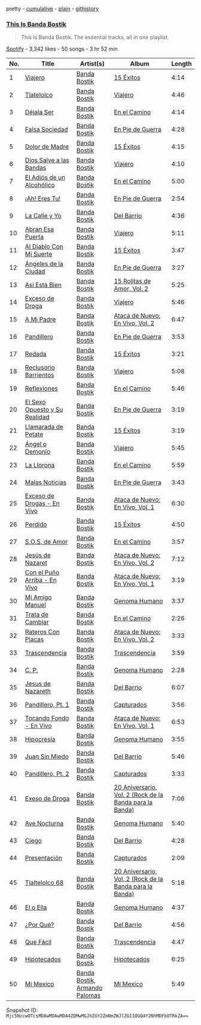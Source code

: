 pretty - [cumulative](/playlists/cumulative/37i9dQZF1DZ06evO0Q3kVr.md) - [plain](/playlists/plain/37i9dQZF1DZ06evO0Q3kVr) - [githistory](https://github.githistory.xyz/mackorone/spotify-playlist-archive/blob/main/playlists/plain/37i9dQZF1DZ06evO0Q3kVr)

### [This Is Banda Bostik](https://open.spotify.com/playlist/37i9dQZF1DZ06evO0Q3kVr)

> This is Banda Bostik\. The essential tracks, all in one playlist.

[Spotify](https://open.spotify.com/user/spotify) - 3,342 likes - 50 songs - 3 hr 52 min

| No. | Title | Artist(s) | Album | Length |
|---|---|---|---|---|
| 1 | [Viajero](https://open.spotify.com/track/4BcyzKRntkAaECtW1iZlcO) | [Banda Bostik](https://open.spotify.com/artist/1vWDEM03uVWmO7jSuBd2nO) | [15 Éxitos](https://open.spotify.com/album/75qmnaAXlMCRlgG4ydpsbV) | 4:14 |
| 2 | [Tlatelolco](https://open.spotify.com/track/7aXS9abYIGYwmb2izj37xW) | [Banda Bostik](https://open.spotify.com/artist/1vWDEM03uVWmO7jSuBd2nO) | [Viajero](https://open.spotify.com/album/3A6tXvEKANe2c8U68fh6oc) | 4:46 |
| 3 | [Déjala Ser](https://open.spotify.com/track/1IXMFfQKf0WW8cAF8DodGF) | [Banda Bostik](https://open.spotify.com/artist/1vWDEM03uVWmO7jSuBd2nO) | [En el Camino](https://open.spotify.com/album/6RfcQ4KzwbUFpJ6rhvlwF3) | 4:14 |
| 4 | [Falsa Sociedad](https://open.spotify.com/track/11XeYp5xuwtEwTs9FcGdlH) | [Banda Bostik](https://open.spotify.com/artist/1vWDEM03uVWmO7jSuBd2nO) | [En Pie de Guerra](https://open.spotify.com/album/7DuTUYC1uFO68u7Vm68vuD) | 4:28 |
| 5 | [Dolor de Madre](https://open.spotify.com/track/5My9wcnFr3dFFEO6yh8VBO) | [Banda Bostik](https://open.spotify.com/artist/1vWDEM03uVWmO7jSuBd2nO) | [15 Éxitos](https://open.spotify.com/album/75qmnaAXlMCRlgG4ydpsbV) | 4:15 |
| 6 | [Dios Salve a las Bandas](https://open.spotify.com/track/37lw5GqQU8cOZ86HS0jI9U) | [Banda Bostik](https://open.spotify.com/artist/1vWDEM03uVWmO7jSuBd2nO) | [Viajero](https://open.spotify.com/album/3A6tXvEKANe2c8U68fh6oc) | 4:10 |
| 7 | [El Adiós de un Alcohólico](https://open.spotify.com/track/7cBzB83d9uSfzaHjQ9LJzj) | [Banda Bostik](https://open.spotify.com/artist/1vWDEM03uVWmO7jSuBd2nO) | [En el Camino](https://open.spotify.com/album/6RfcQ4KzwbUFpJ6rhvlwF3) | 5:00 |
| 8 | [¡Ah! Eres Tu!](https://open.spotify.com/track/4fD4QJ0P8FNuDQNOjQn2wB) | [Banda Bostik](https://open.spotify.com/artist/1vWDEM03uVWmO7jSuBd2nO) | [En Pie de Guerra](https://open.spotify.com/album/7DuTUYC1uFO68u7Vm68vuD) | 2:54 |
| 9 | [La Calle y Yo](https://open.spotify.com/track/0qxs6l053dQXareuwE8i8f) | [Banda Bostik](https://open.spotify.com/artist/1vWDEM03uVWmO7jSuBd2nO) | [Del Barrio](https://open.spotify.com/album/21867014aseBS6APsqGgcN) | 4:36 |
| 10 | [Abran Esa Puerta](https://open.spotify.com/track/1pRirlWDnqahmM4ankMzLn) | [Banda Bostik](https://open.spotify.com/artist/1vWDEM03uVWmO7jSuBd2nO) | [Viajero](https://open.spotify.com/album/3A6tXvEKANe2c8U68fh6oc) | 5:11 |
| 11 | [Al Diablo Con Mi Suerte](https://open.spotify.com/track/0PHlq00lqPvLUQYpedHFsv) | [Banda Bostik](https://open.spotify.com/artist/1vWDEM03uVWmO7jSuBd2nO) | [15 Éxitos](https://open.spotify.com/album/75qmnaAXlMCRlgG4ydpsbV) | 3:47 |
| 12 | [Ángeles de la Ciudad](https://open.spotify.com/track/6JkK65mfQxvlgtzRRi7i9L) | [Banda Bostik](https://open.spotify.com/artist/1vWDEM03uVWmO7jSuBd2nO) | [En Pie de Guerra](https://open.spotify.com/album/7DuTUYC1uFO68u7Vm68vuD) | 3:27 |
| 13 | [Así Está Bien](https://open.spotify.com/track/34h5DWjlO3AoBIAyehencQ) | [Banda Bostik](https://open.spotify.com/artist/1vWDEM03uVWmO7jSuBd2nO) | [15 Rolitas de Amor, Vol\. 2](https://open.spotify.com/album/7HZJJvCk1dP3YSAoLioVW4) | 5:25 |
| 14 | [Exceso de Droga](https://open.spotify.com/track/4jBagOx3OaqLv72nKacJex) | [Banda Bostik](https://open.spotify.com/artist/1vWDEM03uVWmO7jSuBd2nO) | [Viajero](https://open.spotify.com/album/3A6tXvEKANe2c8U68fh6oc) | 5:46 |
| 15 | [A Mi Padre](https://open.spotify.com/track/1udEfRVDwNqLir9Do9trm9) | [Banda Bostik](https://open.spotify.com/artist/1vWDEM03uVWmO7jSuBd2nO) | [Ataca de Nuevo: En Vivo, Vol\. 2](https://open.spotify.com/album/2Yqdp2ibr3M8sqxZNGx3zu) | 6:47 |
| 16 | [Pandillero](https://open.spotify.com/track/5fY3UnVKUqlYFJiOkQwwld) | [Banda Bostik](https://open.spotify.com/artist/1vWDEM03uVWmO7jSuBd2nO) | [En Pie de Guerra](https://open.spotify.com/album/7DuTUYC1uFO68u7Vm68vuD) | 3:53 |
| 17 | [Redada](https://open.spotify.com/track/6A5YgDerg860DaXXDvBJxU) | [Banda Bostik](https://open.spotify.com/artist/1vWDEM03uVWmO7jSuBd2nO) | [15 Éxitos](https://open.spotify.com/album/75qmnaAXlMCRlgG4ydpsbV) | 3:21 |
| 18 | [Reclusorio Barrientos](https://open.spotify.com/track/1hZXjj7WMINIutzRkvh7wd) | [Banda Bostik](https://open.spotify.com/artist/1vWDEM03uVWmO7jSuBd2nO) | [Viajero](https://open.spotify.com/album/3A6tXvEKANe2c8U68fh6oc) | 5:08 |
| 19 | [Reflexiones](https://open.spotify.com/track/59ggezzKDAY8RBcUDn5AcP) | [Banda Bostik](https://open.spotify.com/artist/1vWDEM03uVWmO7jSuBd2nO) | [En el Camino](https://open.spotify.com/album/6RfcQ4KzwbUFpJ6rhvlwF3) | 5:46 |
| 20 | [El Sexo Opuesto y Su Realidad](https://open.spotify.com/track/33DP7d6lF7OZ1e9PFJm0mb) | [Banda Bostik](https://open.spotify.com/artist/1vWDEM03uVWmO7jSuBd2nO) | [En Pie de Guerra](https://open.spotify.com/album/7DuTUYC1uFO68u7Vm68vuD) | 3:19 |
| 21 | [Llamarada de Petate](https://open.spotify.com/track/4YiLBnH4LhvHZESn36OZj6) | [Banda Bostik](https://open.spotify.com/artist/1vWDEM03uVWmO7jSuBd2nO) | [15 Éxitos](https://open.spotify.com/album/75qmnaAXlMCRlgG4ydpsbV) | 3:19 |
| 22 | [Ángel o Demonio](https://open.spotify.com/track/0rPZ2vSzmtDdRdcGXQ2Xt6) | [Banda Bostik](https://open.spotify.com/artist/1vWDEM03uVWmO7jSuBd2nO) | [Viajero](https://open.spotify.com/album/3A6tXvEKANe2c8U68fh6oc) | 5:45 |
| 23 | [La Llorona](https://open.spotify.com/track/0R8vXXaa5UTvIwZCzbbcWg) | [Banda Bostik](https://open.spotify.com/artist/1vWDEM03uVWmO7jSuBd2nO) | [En el Camino](https://open.spotify.com/album/6RfcQ4KzwbUFpJ6rhvlwF3) | 5:59 |
| 24 | [Malas Noticias](https://open.spotify.com/track/69RxGJRqsvpR92VnkETnNq) | [Banda Bostik](https://open.spotify.com/artist/1vWDEM03uVWmO7jSuBd2nO) | [En Pie de Guerra](https://open.spotify.com/album/7DuTUYC1uFO68u7Vm68vuD) | 3:43 |
| 25 | [Exceso de Drogas \- En Vivo](https://open.spotify.com/track/6E9ImakW9sqDliFdc6OS5w) | [Banda Bostik](https://open.spotify.com/artist/1vWDEM03uVWmO7jSuBd2nO) | [Ataca de Nuevo: En Vivo, Vol\. 1](https://open.spotify.com/album/1J414WmCyoFwbOb0Kz5sXD) | 6:30 |
| 26 | [Perdido](https://open.spotify.com/track/6GMV9bpJWQPVdecv7AWhyY) | [Banda Bostik](https://open.spotify.com/artist/1vWDEM03uVWmO7jSuBd2nO) | [15 Éxitos](https://open.spotify.com/album/75qmnaAXlMCRlgG4ydpsbV) | 4:50 |
| 27 | [S.O.S\. de Amor](https://open.spotify.com/track/4BHg0cux6eWiKNtSckEh0q) | [Banda Bostik](https://open.spotify.com/artist/1vWDEM03uVWmO7jSuBd2nO) | [En el Camino](https://open.spotify.com/album/6RfcQ4KzwbUFpJ6rhvlwF3) | 3:57 |
| 28 | [Jesús de Nazaret](https://open.spotify.com/track/3zCuGv2PsLWmYfvenD4CXz) | [Banda Bostik](https://open.spotify.com/artist/1vWDEM03uVWmO7jSuBd2nO) | [Ataca de Nuevo: En Vivo, Vol\. 2](https://open.spotify.com/album/2Yqdp2ibr3M8sqxZNGx3zu) | 7:12 |
| 29 | [Con el Puño Arriba \- En Vivo](https://open.spotify.com/track/49oBQabycGOYzF56YQu6BC) | [Banda Bostik](https://open.spotify.com/artist/1vWDEM03uVWmO7jSuBd2nO) | [Ataca de Nuevo: En Vivo, Vol\. 1](https://open.spotify.com/album/1J414WmCyoFwbOb0Kz5sXD) | 3:19 |
| 30 | [Mi Amigo Manuel](https://open.spotify.com/track/0UMy7gWkj930S829cgLNns) | [Banda Bostik](https://open.spotify.com/artist/1vWDEM03uVWmO7jSuBd2nO) | [Genoma Humano](https://open.spotify.com/album/7vN4m21unn7Fy7splGXC62) | 3:37 |
| 31 | [Trata de Cambiar](https://open.spotify.com/track/624BuUFBbatf2Fkq7fUXud) | [Banda Bostik](https://open.spotify.com/artist/1vWDEM03uVWmO7jSuBd2nO) | [En el Camino](https://open.spotify.com/album/6RfcQ4KzwbUFpJ6rhvlwF3) | 2:26 |
| 32 | [Rateros Con Placas](https://open.spotify.com/track/11ctA2XRw5P9MDwYsBCWn3) | [Banda Bostik](https://open.spotify.com/artist/1vWDEM03uVWmO7jSuBd2nO) | [Ataca de Nuevo: En Vivo, Vol\. 2](https://open.spotify.com/album/2Yqdp2ibr3M8sqxZNGx3zu) | 3:33 |
| 33 | [Trascendencia](https://open.spotify.com/track/5D5wscvQ327rxOjhJ4wECK) | [Banda Bostik](https://open.spotify.com/artist/1vWDEM03uVWmO7jSuBd2nO) | [Trascendencia](https://open.spotify.com/album/6wI9HpmGoMc2abajO10K1k) | 3:59 |
| 34 | [C\. P.](https://open.spotify.com/track/6MAslBnj6a3vpV9YcEt90S) | [Banda Bostik](https://open.spotify.com/artist/1vWDEM03uVWmO7jSuBd2nO) | [Genoma Humano](https://open.spotify.com/album/7vN4m21unn7Fy7splGXC62) | 2:28 |
| 35 | [Jesus de Nazareth](https://open.spotify.com/track/1b9zxrKhOxANckyLwNTxB7) | [Banda Bostik](https://open.spotify.com/artist/1vWDEM03uVWmO7jSuBd2nO) | [Del Barrio](https://open.spotify.com/album/21867014aseBS6APsqGgcN) | 6:07 |
| 36 | [Pandillero, Pt\. 1](https://open.spotify.com/track/1LB8vVSpazzZ9pQ0VzGuAj) | [Banda Bostik](https://open.spotify.com/artist/1vWDEM03uVWmO7jSuBd2nO) | [Capturados](https://open.spotify.com/album/3yAAIY2FjKw8IkOVTEguWu) | 3:56 |
| 37 | [Tocando Fondo \- En Vivo](https://open.spotify.com/track/00UFHHEQIkhUtHQ09lGUvq) | [Banda Bostik](https://open.spotify.com/artist/1vWDEM03uVWmO7jSuBd2nO) | [Ataca de Nuevo: En Vivo, Vol\. 1](https://open.spotify.com/album/1J414WmCyoFwbOb0Kz5sXD) | 6:53 |
| 38 | [Hipocresía](https://open.spotify.com/track/1hTjikq5Pc0hfOgqHMTOVc) | [Banda Bostik](https://open.spotify.com/artist/1vWDEM03uVWmO7jSuBd2nO) | [Genoma Humano](https://open.spotify.com/album/7vN4m21unn7Fy7splGXC62) | 3:55 |
| 39 | [Juan Sin Miedo](https://open.spotify.com/track/7sccHyJmpqyYpYAk8HVTpQ) | [Banda Bostik](https://open.spotify.com/artist/1vWDEM03uVWmO7jSuBd2nO) | [Del Barrio](https://open.spotify.com/album/21867014aseBS6APsqGgcN) | 5:46 |
| 40 | [Pandillero, Pt\. 2](https://open.spotify.com/track/2jzXiiFmGO0ITTDntM0uiX) | [Banda Bostik](https://open.spotify.com/artist/1vWDEM03uVWmO7jSuBd2nO) | [Capturados](https://open.spotify.com/album/3yAAIY2FjKw8IkOVTEguWu) | 3:33 |
| 41 | [Exeso de Droga](https://open.spotify.com/track/1JVc0G7dDEXJskkEcOD2Oa) | [Banda Bostik](https://open.spotify.com/artist/1vWDEM03uVWmO7jSuBd2nO) | [20 Aniversario, Vol\. 2 \(Rock de la Banda para la Banda\)](https://open.spotify.com/album/6jMTR49Z5XHpUlkvEEaIhC) | 7:06 |
| 42 | [Ave Nocturna](https://open.spotify.com/track/7ebnVkj8vrXaPD51rSw0ia) | [Banda Bostik](https://open.spotify.com/artist/1vWDEM03uVWmO7jSuBd2nO) | [Genoma Humano](https://open.spotify.com/album/7vN4m21unn7Fy7splGXC62) | 5:40 |
| 43 | [Ciego](https://open.spotify.com/track/2PXyrWoAhaPaY4hoGjze7b) | [Banda Bostik](https://open.spotify.com/artist/1vWDEM03uVWmO7jSuBd2nO) | [Del Barrio](https://open.spotify.com/album/21867014aseBS6APsqGgcN) | 4:28 |
| 44 | [Presentación](https://open.spotify.com/track/6Lx6yC1Zltmx93uT6QxFlc) | [Banda Bostik](https://open.spotify.com/artist/1vWDEM03uVWmO7jSuBd2nO) | [Capturados](https://open.spotify.com/album/3yAAIY2FjKw8IkOVTEguWu) | 2:09 |
| 45 | [Tlaltelolco 68](https://open.spotify.com/track/75MJBxhJ5nLXTBllGI5dwP) | [Banda Bostik](https://open.spotify.com/artist/1vWDEM03uVWmO7jSuBd2nO) | [20 Aniversario, Vol\. 2 \(Rock de la Banda para la Banda\)](https://open.spotify.com/album/6jMTR49Z5XHpUlkvEEaIhC) | 5:18 |
| 46 | [El o Ella](https://open.spotify.com/track/62IHFIcNY5g8t5XA8mAmZ8) | [Banda Bostik](https://open.spotify.com/artist/1vWDEM03uVWmO7jSuBd2nO) | [Genoma Humano](https://open.spotify.com/album/7vN4m21unn7Fy7splGXC62) | 4:37 |
| 47 | [¿Por Qué?](https://open.spotify.com/track/14MVUODB4PCoJlnkcAo0PG) | [Banda Bostik](https://open.spotify.com/artist/1vWDEM03uVWmO7jSuBd2nO) | [Del Barrio](https://open.spotify.com/album/21867014aseBS6APsqGgcN) | 4:56 |
| 48 | [Que Fácil](https://open.spotify.com/track/6BKgSJEwlxSGadurggJAPf) | [Banda Bostik](https://open.spotify.com/artist/1vWDEM03uVWmO7jSuBd2nO) | [Trascendencia](https://open.spotify.com/album/6wI9HpmGoMc2abajO10K1k) | 4:47 |
| 49 | [Hipotecados](https://open.spotify.com/track/7q8GWqCr3sAEp7Tgx1GURo) | [Banda Bostik](https://open.spotify.com/artist/1vWDEM03uVWmO7jSuBd2nO) | [Hipotecados](https://open.spotify.com/album/7gVOPdYbUUcCEp7YzorFFs) | 6:25 |
| 50 | [Mi Mexico](https://open.spotify.com/track/57l5KhmbdK3w1YUijm3Mfj) | [Banda Bostik](https://open.spotify.com/artist/1vWDEM03uVWmO7jSuBd2nO), [Armando Palomas](https://open.spotify.com/artist/1kv4ncfnnPUUXAlEOS55B4) | [Mi Mexico](https://open.spotify.com/album/3shjxUJn5Xz1w9QlMtu9il) | 5:49 |

Snapshot ID: `Mjc5NzcwOTcsMDAwMDAwMDA4ZDMwMGJhZGY2ZmNmZWJlZGI1OGQ4Y2NhMDFkOTRkZA==`
